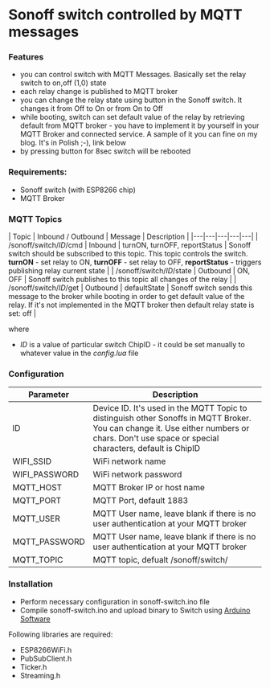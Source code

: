 # Sonoff switch controlled by MQTT messages

### Features
* you can control switch with MQTT Messages. Basically set the relay switch to on,off (1,0) state
* each relay change is published to MQTT broker  
* you can change the relay state using button in the Sonoff switch. It changes it from Off to On or from On to Off
* while booting, switch  can set default value of the relay by retrieving default from MQTT broker - you have to implement it by yourself in your MQTT Broker and connected service. A sample of it you can fine on my blog. It's in Polish ;-), link below
* by pressing button for 8sec switch will be rebooted

### Requirements:

* Sonoff switch (with ESP8266 chip)
* MQTT Broker

### MQTT Topics

| Topic  | Inbound / Outbound | Message | Description |
|---|---|---|---|---| 
| /sonoff/switch/*ID*/cmd | Inbound | turnON, turnOFF, reportStatus |  Sonoff switch should be subscribed to this topic. This topic controls the switch. **turnON** - set relay to ON, **turnOFF** - set relay to OFF, **reportStatus** - triggers publishing relay current state | 
| /sonoff/switch/*ID*/state | Outbound | ON, OFF | Sonoff switch publishes to this topic all changes of the relay |
| /sonoff/switch/*ID*/get | Outbound | defaultState | Sonoff switch sends this message to the broker while booting in order to get default value of the relay. If it's not implemented in the MQTT broker then default relay state is set: off | 

where 
*  _ID_ is a value of particular switch ChipID - it could be set manually to whatever value in the _config.lua_ file


### Configuration

| Parameter  | Description |
|---|---|
| ID | Device ID. It's used in the MQTT Topic to distinguish other Sonoffs in MQTT Broker. You can change it. Use either numbers or chars. Don't use space or special characters, default is ChipID |
| WIFI_SSID  | WiFi network name |
| WIFI_PASSWORD   | WiFi network password |
| MQTT_HOST  | MQTT Broker IP or host name |
| MQTT_PORT  | MQTT Port, default 1883 |
| MQTT_USER  | MQTT User name, leave blank if there is no user authentication at your MQTT broker |
| MQTT_PASSWORD  | MQTT User name, leave blank if there is no user authentication at your MQTT broker |
| MQTT_TOPIC  | MQTT topic, defualt /sonoff/switch/ |



### Installation

* Perform necessary configuration in sonoff-switch.ino file
* Compile sonoff-switch.ino and upload binary to Switch using [Arduino Software](https://www.arduino.cc/en/Main/Software)

Following libraries are required:
* ESP8266WiFi.h
* PubSubClient.h
* Ticker.h
* Streaming.h

